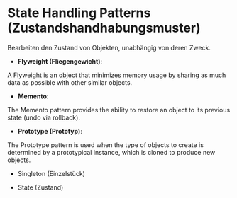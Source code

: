 # State Handling Patterns (Zustandshandhabungsmuster)

Bearbeiten den Zustand von Objekten, unabhängig von deren Zweck.

* __Flyweight (Fliegengewicht)__:

A Flyweight is an object that minimizes memory usage by sharing as much data as possible with other similar objects.

* __Memento__:

The Memento pattern provides the ability to restore an object to its previous state (undo via rollback).

* __Prototype (Prototyp)__:

The Prototype pattern is used when the type of objects to create is determined by a prototypical instance, which is cloned to produce new objects.

* Singleton (Einzelstück)

* State (Zustand)
